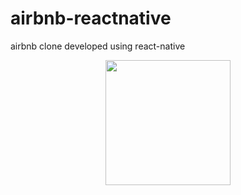 # airbnb-reactnative
airbnb clone developed using react-native

<p align="center">
	<img src="https://github.com/AchillePasquier/airbnb-reactnative/blob/main/demo-airbnb.gif" width="200">
</p>
